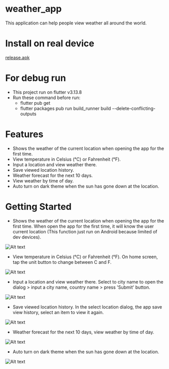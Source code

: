 # weather_app
This application can help people view weather all around the world.

# Install on real device
[release.apk](release_build/weather_app_release.apk)

# For debug run
- This project run on flutter v3.13.8
- Run these command before run:
    + flutter pub get
    + flutter packages pub run build_runner build --delete-conflicting-outputs
# Features
- Shows the weather of the current location when opening the app for the first time.
- View temperature in Celsius (°C) or Fahrenheit (°F).
- Input a location and view weather there.
- Save viewed location history.
- Weather forecast for the next 10 days.
- View weather by time of day.
- Auto turn on dark theme when the sun has gone down at the location.

# Getting Started
- Shows the weather of the current location when opening the app for the first time.
When open the app for the first time, it will know the user current location
(This function just run on Android because limited of dev devices).

![Alt text](home_screen.png)

- View temperature in Celsius (°C) or Fahrenheit (°F).
On home screen, tap the unit button to change between C and F.

![Alt text](change_unit.png)

- Input a location and view weather there.
Select to city name to open the dialog > input a city name, country name > press 'Submit' button.

![Alt text](input.png)

- Save viewed location history.
In the select location dialog, the app save view history, select an item to view it again.

![Alt text](history.png)

- Weather forecast for the next 10 days, view weather by time of day.

![Alt text](forecast.png)

- Auto turn on dark theme when the sun has gone down at the location.

![Alt text](dark_theme.png)